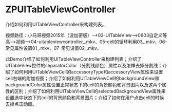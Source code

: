 # ZPUITableViewController
介绍如何利用UITableViewController来构建列表。

视频路径：小马哥视频2015年（没加密版）——>02-UITableView——>0603自定义等高——>视频——>04-uitableviewcontroller_.mkv、05-cell的循环利用03_.mkv、06-常见属性设置01_.mkv、07-常见设置02_.mkv。

此Demo介绍了如何利用UITableViewController来构建列表；介绍了UITableView控件的separatorColor（分割线颜色）属性以及怎样去掉分割线；介绍了如何利用UITableViewCell的accessoryType和accessoryView属性来设置cell右端的附加视图；介绍了如何利用UITableViewCell的backgroundView和backgroundColor属性设置正常状态下的cell的背景颜色和背景图片以及这两个属性的区别；介绍了如何利用UITableViewCell的selectedBackgroundView属性来设置选中状态下的cell的背景颜色和背景图片；介绍了如何在用户点击cell的时候去掉点击动画。
